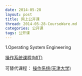 ```yaml
---
date: 2014-05-28
layout: post
title: 网上公开课
thread: 2014-05-28-CourseWare.md
categories: 公开课
tags: 公开课
---
```



1.Operating System Engineering

[操作系统课程(MIT)](http://ocw.mit.edu/courses/electrical-engineering-and-computer-science/6-828-operating-system-engineering-fall-2006/index.htm)

可替代课程：
[操作系统(天津大学)](http://se.tju.edu.cn/ocw/os/)
